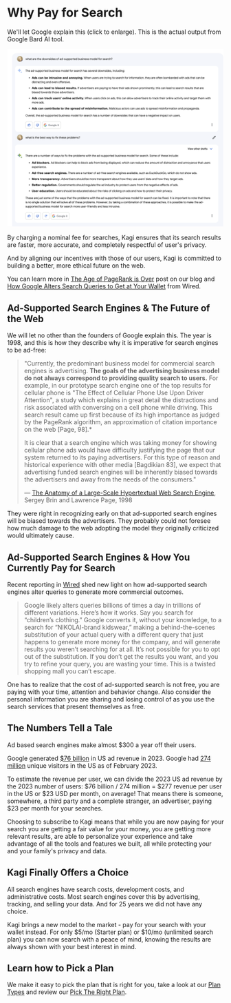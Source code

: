 # Why Pay for Search

We'll let Google explain this (click to enlarge). This is the actual output from Google Bard AI tool.

[![Google ad for Kagi](media/ad.png)](https://help.kagi.com/assets/ad.554fa2a5.png)

By charging a nominal fee for searches, Kagi ensures that its search results are faster, more accurate, and completely respectful of
user's privacy.

And by aligning our incentives with those of our users, Kagi is committed to building a better, more ethical future
on the web.

You can learn more in [The Age of PageRank is Over](https://blog.kagi.com/age-pagerank-over) post on our blog and [How Google Alters Search Queries to Get at Your Wallet](https://www.wired.com/story/google-antitrust-lawsuit-search-results/) from Wired.

## Ad-Supported Search Engines & The Future of the Web

We will let no other than the founders of Google explain this. The year is 1998, and this is how they describe why it is imperative for search engines to be ad-free:

> "Currently, the predominant business model for commercial search engines is advertising. **The goals of the advertising business model do not always correspond to providing quality search to users.** For example, in our prototype search engine one of the top results for cellular phone is "The Effect of Cellular Phone Use Upon Driver Attention", a study which explains in great detail the distractions and risk associated with conversing on a cell phone while driving. This search result came up first because of its high importance as judged by the PageRank algorithm, an approximation of citation importance on the web [Page, 98].*
>
> It is clear that a search engine which was taking money for showing cellular phone ads would have difficulty justifying the page that our system returned to its paying advertisers. For this type of reason and historical experience with other media [Bagdikian 83], we expect that advertising funded search engines will be inherently biased towards the advertisers and away from the needs of the consumers."
>
> — [The Anatomy of a Large-Scale Hypertextual Web Search Engine](http://infolab.stanford.edu/pub/papers/google.pdf), Sergey Brin and Lawrence Page, 1998

They were right in recognizing early on that ad-supported search engines will be biased towards the advertisers. They probably could not foresee how much damage to the web adopting the model they originally criticized would ultimately cause.

## Ad-Supported Search Engines & How You Currently Pay for Search

Recent reporting in [Wired](https://www.wired.com/story/google-antitrust-lawsuit-search-results/) shed new light on how ad-supported search engines alter queries to generate more commercial outcomes.

> Google likely alters queries billions of times a day in trillions of different variations. Here’s how it works. Say you search for “children’s clothing.” Google converts it, without your knowledge, to a search for “NIKOLAI-brand kidswear,” making a behind-the-scenes substitution of your actual query with a different query that just happens to generate more money for the company, and will generate results you weren’t searching for at all. It’s not possible for you to opt out of the substitution. If you don’t get the results you want, and you try to refine your query, you are wasting your time. This is a twisted shopping mall you can’t escape.

One has to realize that the cost of ad-supported search is not free, you are paying with your time, attention and behavior change. Also consider the personal information you are sharing and losing control of as you use the search services that present themselves as free.  

## The Numbers Tell a Tale

Ad based search engines make almost $300 a year off their users. 

Google generated [$76 billion](https://www.statista.com/statistics/469821/google-annual-ad-revenue-usa/) in US ad revenue in 2023. Google had [274 million](https://www.statista.com/topics/1001/google/) unique visitors in the US as of February 2023.

To estimate the revenue per user, we can divide the 2023 US ad revenue by the 2023 number of users: $76 billion / 274 million = $277 revenue per user in the US or $23 USD per month, on average! That means there is someone, somewhere, a third party and a complete stranger, an advertiser, paying $23 per month for your searches. 

Choosing to subscribe to Kagi means that while you are now paying for your search you are getting a fair value for your money, you are getting more relevant results, are able to personalize your experience and take advantage of all the tools and features we built, all while protecting your and your family's privacy and data.

## Kagi Finally Offers a Choice

All search engines have search costs, development costs, and administrative costs. Most search engines cover this by advertising, tracking, and selling your data. And for 25 years we did not have any choice.

Kagi brings a new model to the market - pay for your search with your wallet instead. For only $5/mo (Starter plan) or $10/mo (unlimited search plan) you can now search with a peace of mind, knowing the results are always shown with your best interest in mind.

## Learn how to Pick a Plan

We make it easy to pick the plan that is right for you, take a look at our [Plan Types](../plans/plan-types.md) and review our [Pick The Right Plan](../plans/pick-the-plan.md).
